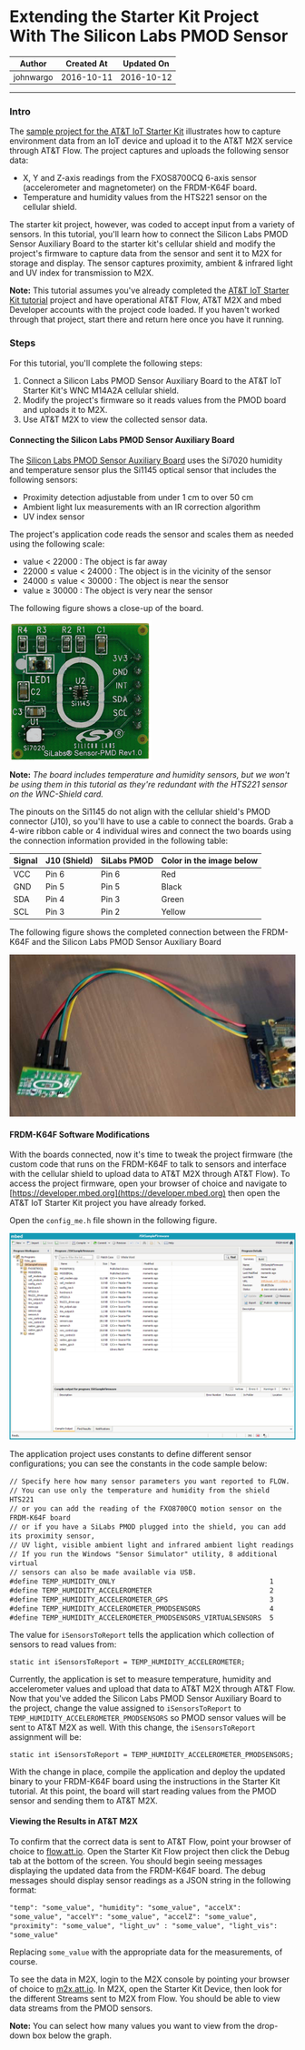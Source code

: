 
# Extending the Starter Kit Project With The Silicon Labs PMOD Sensor

|   Author   | Created At  | Updated On  |
| ---------- | ----------- | ----------- |
| johnwargo  | 2016-10-11  | 2016-10-12  |

------

### Intro

The [sample project for the AT&T IoT Starter Kit](https://starterkit.att.com/quickstart) illustrates how to capture environment data from an IoT device and upload it to the AT&T M2X service through AT&T Flow. The project captures and uploads the following sensor data:

+ X, Y and Z-axis readings from the FXOS8700CQ 6-axis sensor (accelerometer and magnetometer) on the FRDM-K64F board.
+ Temperature and humidity values from the HTS221 sensor on the cellular shield.

The starter kit project, however, was coded to accept input from a variety of sensors. In this tutorial, you'll learn how to connect the Silicon Labs PMOD Sensor Auxiliary Board to the starter kit's cellular shield and modify the project's firmware to capture data from the sensor and sent it to M2X for storage and display. The sensor captures proximity, ambient & infrared light and UV index for transmission to M2X.

**Note:** This tutorial assumes you've already completed the [AT&T IoT Starter Kit tutorial](https://starterkit.att.com/quickstart) project and have operational AT&T Flow, AT&T M2X and mbed Developer accounts with the project code loaded. If you haven't worked through that project, start there and return here once you have it running. 
 
### Steps

For this tutorial, you'll complete the following steps:

1. Connect a Silicon Labs PMOD Sensor Auxiliary Board to the AT&T IoT Starter Kit's WNC M14A2A cellular shield.
2. Modify the project's firmware so it reads values from the PMOD board and uploads it to M2X.
3. Use AT&T M2X to view the collected sensor data.  

#### Connecting the Silicon Labs PMOD Sensor Auxiliary Board

The [Silicon Labs PMOD Sensor Auxiliary Board](http://www.silabs.com/products/sensors/pages/sensor-pmod.aspx) uses the Si7020 humidity and temperature sensor plus the Si1145 optical sensor that includes the following sensors:

+ Proximity detection adjustable from under 1 cm to over 50 cm
+ Ambient light lux measurements with an IR correction algorithm
+ UV index sensor

The project's application code reads the sensor and scales them as needed using the following scale:

+ value < 22000	: The object is far away
+ 22000 ≤ value < 24000  : The object is in the vicinity of the sensor
+ 24000 ≤ value < 30000  : The object is near the sensor
+ value ≥ 30000	: The object is very near the sensor

The following figure shows a close-up of the board.
 
![alt text](../images/extending-starter-kit-project-with-additional-sensors/figure-01.png "Silicon Labs PMOD Sensor Auxiliary Board")

**Note:** *The board includes temperature and humidity sensors, but we won't be using them in this tutorial as they're redundant with the HTS221 sensor on the WNC-Shield card.*

The pinouts on the Si1145 do not align with the cellular shield's PMOD connector (J10), so you'll have to use a cable to connect the boards. Grab a 4-wire ribbon cable or 4 individual wires and connect the two boards using the connection information provided in the following table:

| Signal | J10 (Shield) | SiLabs PMOD | Color in the image below |
| ------ | ------------ | ----------- | ------------------------ |
| VCC    | Pin 6        | Pin 6       | Red                      |
| GND    | Pin 5        | Pin 5       | Black                    |
| SDA    | Pin 4        | Pin 3       | Green                    |
| SCL    | Pin 3        | Pin 2       | Yellow                   |
 
The following figure shows the completed connection between the FRDM-K64F and the Silicon Labs PMOD Sensor Auxiliary Board  

![alt text](../images/extending-starter-kit-project-with-additional-sensors/figure-02.png "A completed connection between the FRDM-K64F and the Silicon Labs PMOD Sensor Auxiliary Board")

#### FRDM-K64F Software Modifications

With the boards connected, now it's time to tweak the project firmware (the custom code that runs on the FRDM-K64F to talk to sensors and interface with the cellular shield to upload data to AT&T M2X through AT&T Flow). To access the project firmware, open your browser of choice and navigate to [https://developer.mbed.org](https://developer.mbed.org) then open the AT&T IoT Starter Kit project you have already forked. 

Open the `config_me.h` file shown in the following figure.

![alt text](../images/extending-starter-kit-project-with-additional-sensors/figure-03.png "mbed Development Environment")  

The application project uses constants to define different sensor configurations; you can see the constants in the code sample below:
 
	// Specify here how many sensor parameters you want reported to FLOW.
	// You can use only the temperature and humidity from the shield HTS221
	// or you can add the reading of the FXO8700CQ motion sensor on the FRDM-K64F board
	// or if you have a SiLabs PMOD plugged into the shield, you can add its proximity sensor,
	// UV light, visible ambient light and infrared ambient light readings
	// If you run the Windows "Sensor Simulator" utility, 8 additional virtual
	// sensors can also be made available via USB.
	#define TEMP_HUMIDITY_ONLY                                      1
	#define TEMP_HUMIDITY_ACCELEROMETER                             2
	#define TEMP_HUMIDITY_ACCELEROMETER_GPS                         3
	#define TEMP_HUMIDITY_ACCELEROMETER_PMODSENSORS                 4
	#define TEMP_HUMIDITY_ACCELEROMETER_PMODSENSORS_VIRTUALSENSORS  5

The value for `iSensorsToReport` tells the application which collection of sensors to read values from:

	static int iSensorsToReport = TEMP_HUMIDITY_ACCELEROMETER;   

Currently, the application is set to measure temperature, humidity and accelerometer values and upload that data to AT&T M2X through AT&T Flow. Now that you've added the Silicon Labs PMOD Sensor Auxiliary Board to the project, change the value assigned to `iSensorsToReport` to `TEMP_HUMIDITY_ACCELEROMETER_PMODSENSORS` so PMOD sensor values will be sent to AT&T M2X as well. With this change, the `iSensorsToReport` assignment will be: 
 
	static int iSensorsToReport = TEMP_HUMIDITY_ACCELEROMETER_PMODSENSORS;

With the change in place, compile the application and deploy the updated binary to your FRDM-K64F board using the instructions in the Starter Kit tutorial. At this point, the board will start reading values from the PMOD sensor and sending them to AT&T M2X.

#### Viewing the Results in AT&T M2X

To confirm that the correct data is sent to AT&T Flow, point your browser of choice to [flow.att.io](https://flow.att.io/). Open the Starter Kit Flow project then click the Debug tab at the bottom of the screen. You should begin seeing messages displaying the updated data from the FRDM-K64F board. The debug messages should display sensor readings as a JSON string in the following format:

	"temp": "some_value", "humidity": "some_value", "accelX": "some_value", "accelY": "some_value", "accelZ": "some_value", "proximity": "some_value", "light_uv" : "some_value", "light_vis": "some_value"

Replacing `some_value` with the appropriate data for the measurements, of course.

To see the data in M2X, login to the M2X console by pointing your browser of choice to [m2x.att.io](https://m2x.att.com/). In M2X, open the Starter Kit Device, then look for the different Streams sent to M2X from Flow. You should be able to view data streams from the PMOD sensors.  

**Note:** You can select how many values you want to view from the drop-down box below the graph.
